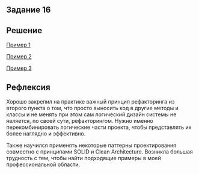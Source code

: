 ## Задание 16
## Решение

[Пример 1](Пример1.md)

[Пример 2](Пример2.md)

[Пример 3](Пример3.md)

## Рефлексия

Хорошо закрепил на практике важный принцип рефакторинга из второго пункта о том, что просто выносить
код в другие методы и классы и не менять при этом сам логический дизайн системы не является, по своей
сути, рефакторингом. Нужно именно перекомбинировать логические части проекта, чтобы представлять их более
наглядно и эффективно.

Также научился применять некоторые паттерны проектирования совместно с принципами 
SOLID и Clean Architecture. Возникла большая трудность с тем, чтобы найти подходящие примеры в моей профессиональной
области.